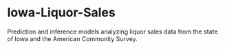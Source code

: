# Iowa-Liquor-Sales
Prediction and inference models analyzing liquor sales data from the state of Iowa and the American Community Survey.
